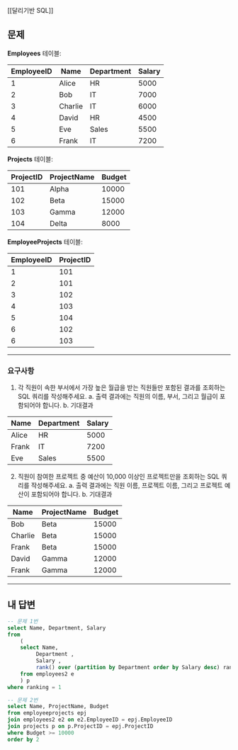 [[달리기반 SQL]]
## 문제

**Employees** 테이블:

|EmployeeID|Name|Department|Salary|
|---|---|---|---|
|1|Alice|HR|5000|
|2|Bob|IT|7000|
|3|Charlie|IT|6000|
|4|David|HR|4500|
|5|Eve|Sales|5500|
|6|Frank|IT|7200|

**Projects** 테이블:

|ProjectID|ProjectName|Budget|
|---|---|---|
|101|Alpha|10000|
|102|Beta|15000|
|103|Gamma|12000|
|104|Delta|8000|

**EmployeeProjects** 테이블:

|EmployeeID|ProjectID|
|---|---|
|1|101|
|2|101|
|3|102|
|4|103|
|5|104|
|6|102|
|6|103|

---
### 요구사항

1. 각 직원이 속한 부서에서 가장 높은 월급을 받는 직원들만 포함된 결과를 조회하는 SQL 쿼리를 작성해주세요.
    a. 출력 결과에는 직원의 이름, 부서, 그리고 월급이 포함되어야 합니다.
    b. 기대결과

|Name|Department|Salary|
|---|---|---|
|Alice|HR|5000|
|Frank|IT|7200|
|Eve|Sales|5500|

2. 직원이 참여한 프로젝트 중 예산이 10,000 이상인 프로젝트만을 조회하는 SQL 쿼리를 작성해주세요.
    a. 출력 결과에는 직원 이름, 프로젝트 이름, 그리고 프로젝트 예산이 포함되어야 합니다.
    b. 기대결과

|Name|ProjectName|Budget|
|---|---|---|
|Bob|Beta|15000|
|Charlie|Beta|15000|
|Frank|Beta|15000|
|David|Gamma|12000|
|Frank|Gamma|12000|

---

## 내 답변

```sql
-- 문제 1번
select Name, Department, Salary
from
	(
	select Name,
		 Department ,
		 Salary , 
		 rank() over (partition by Department order by Salary desc) ranking
	from employees2 e
	) p
where ranking = 1

-- 문제 2번
select Name, ProjectName, Budget
from employeeprojects epj
join employees2 e2 on e2.EmployeeID = epj.EmployeeID
join projects p on p.ProjectID = epj.ProjectID
where Budget >= 10000
order by 2

```
